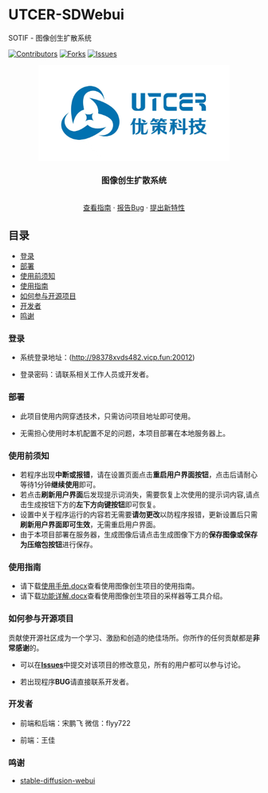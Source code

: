 # UTCER-SDWebui
SOTIF - 图像创生扩散系统

<!-- PROJECT SHIELDS -->

[![Contributors][contributors-shield]][contributors-url]
[![Forks][forks-shield]][forks-url]
[![Issues][issues-shield]][issues-url]

<p align="center">
  <a href="https://github.com/chengxy1/UTCER-SDWebui/blob/main/README.md">
    <img src="image/logo.jpg" alt="Logo" width="384" height="192">
  </a>

  <h3 align="center">图像创生扩散系统</h3>
  <p align="center">
    <br />
    <a href="https://github.com/chengxy1/UTCER-SDWebui/blob/main/%E4%BD%BF%E7%94%A8%E6%89%8B%E5%86%8C.docx">查看指南</a>
    ·
    <a href="https://github.com/chengxy1/UTCER-SDWebui/issues">报告Bug</a>
    ·
    <a href="https://github.com/chengxy1/UTCER-SDWebui/issues">提出新特性</a>
  </p>
 
## 目录

- [登录](#登录)
- [部署](#部署)
- [使用前须知](#使用前须知)
- [使用指南](#使用指南)
- [如何参与开源项目](#如何参与开源项目)
- [开发者](#开发者)
- [鸣谢](#鸣谢)

### 登录


- 系统登录地址：(http://98378xvds482.vicp.fun:20012)

- 登录密码：请联系相关工作人员或开发者。


### 部署


- 此项目使用内网穿透技术，只需访问项目地址即可使用。

- 无需担心使用时本机配置不足的问题，本项目部署在本地服务器上。

### 使用前须知
- 若程序出现**中断或报错**，请在设置页面点击**重启用户界面按钮**，点击后请耐心等待1分钟**继续使用**即可。
- 若点击**刷新用户界面**后发现提示词消失，需要恢复上次使用的提示词内容,请点击生成按钮下方的**左下方向键按钮**即可恢复。
- 设置中关于程序运行的内容若无需要**请勿更改**以防程序报错，更新设置后只需**刷新用户界面即可生效**，无需重启用户界面。
- 由于本项目部署在服务器，生成图像后请点击生成图像下方的**保存图像或保存为压缩包按钮**进行保存。
### 使用指南

- 请下载[使用手册.docx](https://github.com/chengxy1/UTCER-SDWebui/blob/main/%E4%BD%BF%E7%94%A8%E6%89%8B%E5%86%8C.docx)查看使用图像创生项目的使用指南。
- 请下载[功能详解.docx](https://github.com/chengxy1/UTCER-SDWebui/blob/main/%E4%BD%BF%E7%94%A8%E6%89%8B%E5%86%8C.docx)查看使用图像创生项目的采样器等工具介绍。


### 如何参与开源项目


贡献使开源社区成为一个学习、激励和创造的绝佳场所。你所作的任何贡献都是**非常感谢**的。

- 可以在[**Issues**](https://github.com/chengxy1/UTCER-SDWebui/issues)中提交对该项目的修改意见，所有的用户都可以参与讨论。

- 若出现程序**BUG**请直接联系开发者。


### 开发者


- 前端和后端：宋鹏飞 微信：flyy722

- 前端：王佳


### 鸣谢


- [stable-diffusion-webui](https://github.com/AUTOMATIC1111/stable-diffusion-webui)

<!-- links -->
[contributors-shield]: https://img.shields.io/github/contributors/shaojintian/Best_README_template.svg?style=flat-square
[contributors-url]: https://github.com/chengxy1/UTCER-SDWebui/graphs/contributors
[forks-shield]: https://img.shields.io/github/forks/shaojintian/Best_README_template.svg?style=flat-square
[forks-url]: https://github.com/chengxy1/UTCER-SDWebui/forks
[stars-shield]: https://img.shields.io/github/stars/shaojintian/Best_README_template.svg?style=flat-square
[stars-url]: https://github.com/shaojintian/Best_README_template/stargazers
[issues-shield]: https://img.shields.io/github/issues/shaojintian/Best_README_template.svg?style=flat-square
[issues-url]: https://github.com/chengxy1/UTCER-SDWebui/issues



